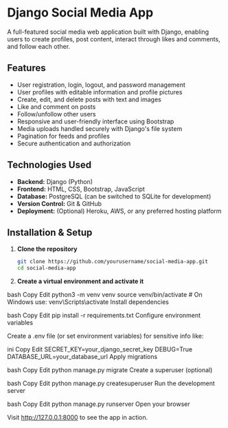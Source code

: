 # Django Social Media App

A full-featured social media web application built with Django, enabling users to create profiles, post content, interact through likes and comments, and follow each other.

## Features

- User registration, login, logout, and password management  
- User profiles with editable information and profile pictures  
- Create, edit, and delete posts with text and images  
- Like and comment on posts  
- Follow/unfollow other users  
- Responsive and user-friendly interface using Bootstrap  
- Media uploads handled securely with Django's file system  
- Pagination for feeds and profiles  
- Secure authentication and authorization  

## Technologies Used

- **Backend:** Django (Python)  
- **Frontend:** HTML, CSS, Bootstrap, JavaScript  
- **Database:** PostgreSQL (can be switched to SQLite for development)  
- **Version Control:** Git & GitHub  
- **Deployment:** (Optional) Heroku, AWS, or any preferred hosting platform  

## Installation & Setup

1. **Clone the repository**

   ```bash
   git clone https://github.com/yourusername/social-media-app.git
   cd social-media-app

2. **Create a virtual environment and activate it**

bash
Copy
Edit
python3 -m venv venv
source venv/bin/activate   # On Windows use: venv\Scripts\activate
Install dependencies

bash
Copy
Edit
pip install -r requirements.txt
Configure environment variables

Create a .env file (or set environment variables) for sensitive info like:

ini
Copy
Edit
SECRET_KEY=your_django_secret_key
DEBUG=True
DATABASE_URL=your_database_url
Apply migrations

bash
Copy
Edit
python manage.py migrate
Create a superuser (optional)

bash
Copy
Edit
python manage.py createsuperuser
Run the development server

bash
Copy
Edit
python manage.py runserver
Open your browser

Visit http://127.0.0.1:8000 to see the app in action.


